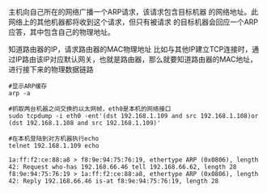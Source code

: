 主机向自己所在的网络广播一个ARP请求，该请求包含目标机器 的网络地址。此网络上的其他机器都将收到这个请求，但只有被请求 的目标机器会回应一个ARP应答，其中包含自己的物理地址。

知道路由器的IP，请求路由器的MAC物理地址
比如与其他IP建立TCP连接时，通过IP路由该IP对应默认网关，也就是路由器，那么就要知道路由器的MAC地址，进行接下来的物理数据链路
```
#显示ARP缓存
arp -a

#抓取两台机器之间交换的以太网帧，eth0是本机的网络接口
sudo tcpdump -i eth0 -ent'(dst 192.168.1.109 and src 192.168.1.108)or (dst 192.168.1.108 and src 192.168.1.109)'

#在本机登陆到对方机器执行echo
telnet 192.168.1.109 echo
```

```
1a:ff:f2:ce:88:a8 > f8:9e:94:75:76:19, ethertype ARP (0x0806), length 42: Request who-has 192.168.66.46 tell 192.168.66.62, length 28
f8:9e:94:75:76:19 > 1a:ff:f2:ce:88:a8, ethertype ARP (0x0806), length 42: Reply 192.168.66.46 is-at f8:9e:94:75:76:19, length 28
```